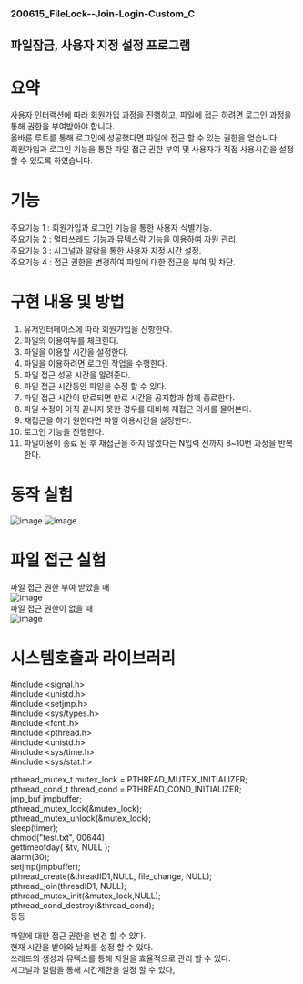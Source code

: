 ### 200615_FileLock--Join-Login-Custom_C
## 파일잠금, 사용자 지정 설정 프로그램 

# 요약
사용자 인터랙션에 따라 회원가입 과정을 진행하고, 파일에 접근 하려면 로그인 과정을 통해 권한을 부여받아야 합니다.<br/> 옳바른 루트를 통해 로그인에 성공했다면 파일에 접근 할 수 있는 권한을 얻습니다. <br/>
회원가입과 로그인 기능을 통한 파일 접근 권한 부여 및 사용자가 직접 사용시간을 설정할 수 있도록 하였습니다.

# 기능
주요기능 1 : 회원가입과 로그인 기능을 통한 사용자 식별기능.<br/>
주요기능 2 : 멀티쓰레드 기능과 뮤텍스락 기능을 이용하여 자원 관리.<br/>
주요기능 3 : 시그널과 알람을 통한 사용자 지정 시간 설정.<br/>
주요기능 4 : 접근 권한을 변경하여 파일에 대한 접근을 부여 및 차단.<br/>


# 구현 내용 및 방법 
1. 유저인터페이스에 따라 회원가입을 진항한다.
2. 파일의 이용여부를 체크힌다.
3. 파일을 이용할 시간을 설정한다.
4. 파일을 이용하려면 로그인 작업을 수행한다. 
5. 파일 접근 성공 시간을 알려준다.
6. 파일 접근 시간동안 파일을 수정 할 수 있다.
7. 파일 접근 시간이 만료되면 만료 시간을 공지함과 함께 종료한다.
8. 파일 수정이 아직 끝나지 못한 경우를 대비해 재접근 의사를 물어본다.
9. 재접근을 하기 원한다면 파일 이용시간을 설정한다.
10. 로그인 기능을 진행한다.
11. 파일이용이 종료 된 후 재접근을 하지 않겠다는 N입력 전까지 8~10번 과정을 반복한다.

# 동작 실험 
![image](https://user-images.githubusercontent.com/39155520/98086561-50062200-1ec2-11eb-81f2-e4e1a8fc8035.png)
![image](https://user-images.githubusercontent.com/39155520/98086600-5ac0b700-1ec2-11eb-9e1d-baf288754efc.png)

# 파일 접근 실험
파일 접근 권한 부여 받았을 때<br/>
![image](https://user-images.githubusercontent.com/39155520/98086637-657b4c00-1ec2-11eb-87a9-341ea1524692.png)<br/>
파일 접근 권한이 없을 때<br/>
![image](https://user-images.githubusercontent.com/39155520/98086225-cce4cc00-1ec1-11eb-9f90-3236be2cb9a8.png)<br/>


# 시스템호출과 라이브러리 

#include <signal.h><br/>
#include <unistd.h><br/>
#include <setjmp.h><br/>
#include <sys/types.h><br/>
#include <fcntl.h><br/>
#include <pthread.h><br/>
#include <unistd.h><br/>
#include <sys/time.h><br/>
#include <sys/stat.h><br/>

pthread_mutex_t mutex_lock   = PTHREAD_MUTEX_INITIALIZER;<br/>
pthread_cond_t   thread_cond  = PTHREAD_COND_INITIALIZER;<br/>
jmp_buf jmpbuffer;<br/>
pthread_mutex_lock(&mutex_lock);<br/>
pthread_mutex_unlock(&mutex_lock);<br/>
sleep(timer);<br/>
chmod("test.txt", 00644)<br/>
gettimeofday( &tv, NULL );<br/>
alarm(30);<br/>
setjmp(jmpbuffer);<br/>
pthread_create(&threadID1,NULL, file_change, NULL);<br/>
pthread_join(threadID1, NULL);<br/>
pthread_mutex_init(&mutex_lock,NULL);<br/>
pthread_cond_destroy(&thread_cond);<br/>
등등<br/>

파일에 대한 접근 권한을 변경 할 수 있다.<br/>
현재 시간을 받아와 날짜를 설정 할 수 있다.<br/>
쓰래드의 생성과 뮤텍스를 통해 자원을 효율적으로 관리 할 수 있다.<br/>
시그널과 알람을 통해 시간제한을 설정 할 수 있다,<br/>




